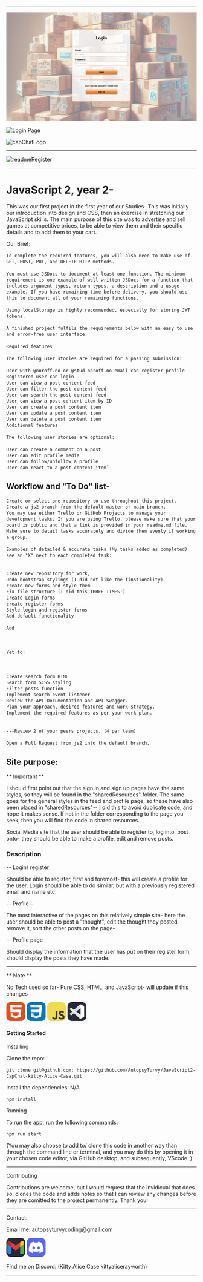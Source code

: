 
---

![Login Page](./images/readme-images/loginimage.jpeg)

![Login Page](https://github.com/AutopsyTurvy/Semester-project-2-kitty-Alice-Case/images/readme-images/loginimage.jpeg)


![capChatLogo](https://github.com/AutopsyTurvy/JavaScript2-CapChat-kitty-Alice-Case/assets/102550358/2c3c7e07-7176-44f4-8420-a358ba64e2f0)

---

![readmeRegister](https://github.com/AutopsyTurvy/JavaScript2-CapChat-kitty-Alice-Case/assets/102550358/116bddc3-8f28-40e2-8bb1-0206eaab0c99)

---

# JavaScript 2, year 2- 

This was our first project in the first year of our Studies-
This was initially our introduction into design and CSS, then an exercise in stretching our JavaScript skills.
The main purpose of this site was to advertise and sell games at competitive prices, to be able to view them and their specific details and to add them to your cart.


Our Brief:

    To complete the required features, you will also need to make use of GET, POST, PUT, and DELETE HTTP methods.

    You must use JSDocs to document at least one function. The minimum requirement is one example of well written JSDocs for a function that includes argument types, return types, a description and a usage example. If you have remaining time before delivery, you should use this to document all of your remaining functions.

    Using localStorage is highly recommended, especially for storing JWT tokens.

    A finished project fulfils the requirements below with an easy to use and error-free user interface.

    Required features

    The following user stories are required for a passing submission:

    User with @noroff.no or @stud.noroff.no email can register profile
    Registered user can login
    User can view a post content feed
    User can filter the post content feed
    User can search the post content feed
    User can view a post content item by ID
    User can create a post content item
    User can update a post content item
    User can delete a post content item
    Additional features

    The following user stories are optional:

    User can create a comment on a post
    User can edit profile media
    User can follow/unfollow a profile
    User can react to a post content item`





## Workflow and "To Do" list- 

    Create or select one repository to use throughout this project.
    Create a js2 branch from the default master or main branch.
    You may use either Trello or GitHub Projects to manage your development tasks. If you are using Trello, please make sure that your board is public and that a link is provided in your readme.md file. Make sure to detail tasks accurately and divide them evenly if working a group.

    Examples of detailed & accurate tasks (My tasks added as completed) see an "X" next to each completed task:


    Create new repository for work,
    Undo bootstrap stylings (I did not like the finstionality)
    create new forms and style them
    Fix file structure (I did this THREE TIMES!)
    Create Login forms
    create register forms
    Style login and register forms- 
    Add default functionality

    Add 



    Yet to:
    


    Create search form HTML
    Search form SCSS styling
    Filter posts function
    Implement search event listener
    Review the API Documentation and API Swagger.
    Plan your approach, desired features and work strategy.
    Implement the required features as per your work plan.


    ---Review 2 of your peers projects. (4 per team)

    Open a Pull Request from js2 into the default branch.



## Site purpose:


** Important **

I should first point out that the sign in and sign up pages have the same styles, so they will be found in the "sharedResources" folder.
The same goes for the general styles in the feed and profile page, so these have also been placed in "sharedResources"-- I did this to avoid duplicate code, and hope it makes sense. If not in the folder corresponding to the page you seek, then you will find the code in shared resources.


Social Media site that the user should be able to register to, log into, post onto-  they should be able to make a profile, edit and remove posts.


### Description

-- Login/ register

Should be able to register, first and foremost- this will create a profile for the user.
Login should be able to do similar, but with a previously registered email and name etc.



 

-- Profile--

The most interactive of the pages on this relatively simple site- here the user should be able to post a "thought", edit the thought they posted, remove it, sort the other posts on the page- 




-- Profile page

Should display the information that the user has put on their register form, should display the posts they have made.


---


** Note **

No Tech used so far- Pure CSS, HTML, and JavaScript- will update if this changes


<img src="https://raw.githubusercontent.com/tandpfun/skill-icons/main/icons/HTML.svg" width="50" height="50"> <img src="https://raw.githubusercontent.com/tandpfun/skill-icons/main/icons/CSS.svg" width="50" height="50"> <img src="https://raw.githubusercontent.com/tandpfun/skill-icons/main/icons/JavaScript.svg" width="50" height="50"> <img src="https://raw.githubusercontent.com/tandpfun/skill-icons/main/icons/VSCode-Dark.svg" width="50" height="50">




#### Getting Started

Installing

Clone the repo:

    git clone git@github.com: https://github.com/AutopsyTurvy/JavaScript2-CapChat-kitty-Alice-Case.git

Install the dependencies: N/A

    npm install

Running

To run the app, run the following commands:

    npm run start


(You may also choose to add to/ clone this code in another way than through the command line or terminal, and you may do this by opening it in your chosen code editor, via GitHub desktop, and subsequently, VScode. )


---

Contributing


Contributions are welcome, but I would request that the invidicual that does so, clones the code and adds notes so that I can review any changes before they are comitted to the project permanently. Thank you! 

---

Contact:


Email me: 
autopsyturvycoding@gmail.com

<img src="https://raw.githubusercontent.com/tandpfun/skill-icons/main/icons/Gmail-Dark.svg" width="50" height="50"> <img src="https://raw.githubusercontent.com/tandpfun/skill-icons/main/icons/Discord.svg" width="50" height="50">



Find me on Discord:
(Kitty Alice Case
kittyalicerayworth)

---
